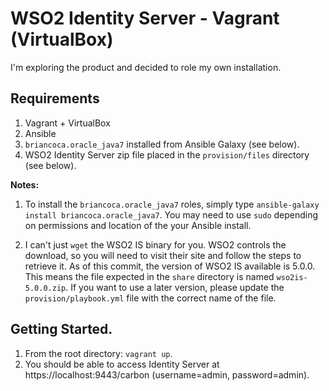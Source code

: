 # WSO2 Identity Server - Vagrant (VirtualBox)

I'm exploring the product and decided to role my own installation.

## Requirements

1.  Vagrant + VirtualBox
2.  Ansible
3.  `briancoca.oracle_java7` installed from Ansible Galaxy (see below).
4.  WSO2 Identity Server zip file placed in the `provision/files` directory (see below).

**Notes:**

1. To install the `briancoca.oracle_java7` roles, simply type `ansible-galaxy install briancoca.oracle_java7`.  You may need to use `sudo` depending on permissions and location of the your Ansible install.

2. I can't just `wget` the WSO2 IS binary for you.  WSO2 controls the download, so you will need to visit their site and follow the steps to retrieve it.  As of this commit, the version of WSO2 IS available is 5.0.0.  This means the file expected in the `share` directory is named `wso2is-5.0.0.zip`.  If you want to use a later version, please update the `provision/playbook.yml` file with the correct name of the file.

## Getting Started.

1.  From the root directory: `vagrant up`.
2.  You should be able to access Identity Server at https://localhost:9443/carbon (username=admin, password=admin).
